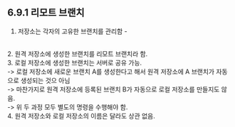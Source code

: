 
## 6.9.1 리모트 브랜치
1. 저장소는 각자의 고유한 브랜치를 관리함 -
<br/>
2. 원격 저장소에 생성한 브랜치를 리모트 브랜치라 함.
<br/>
3. 로컬 저장소에 생성한 브랜치는 서버로 공유 가능.
<br/> -> 로컬 저장소에 새로운 브랜치 A를 생성한다고 해서 원격 저장소에 A 브랜치가 자동으로 생성되는 것으 아님
<br/> -> 마찬가지로 원격 저장소에 등록된 브랜치 B가 자동으로 로컬 저장소를 만들지도 않음.
<br/> -> 위 두 과정 모두 별도의 명령을 수행해야 함.
<br/> 
4. 원격 저장소와 로컬 저장소의 이름은 달라도 상관 없음. 

